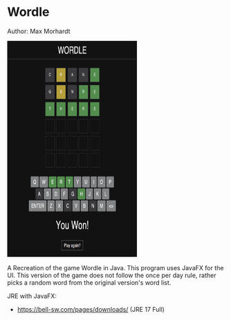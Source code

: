 # Wordle
Author: Max Morhardt

<img src="./assets/game_preview.png" width="300" height="500" class="center" >

A Recreation of the game Wordle in Java. This program uses JavaFX for the UI. This version of the game does not follow the once per day rule, rather picks a random word from the original version's word list.

JRE with JavaFX:
- https://bell-sw.com/pages/downloads/ (JRE 17 Full)

